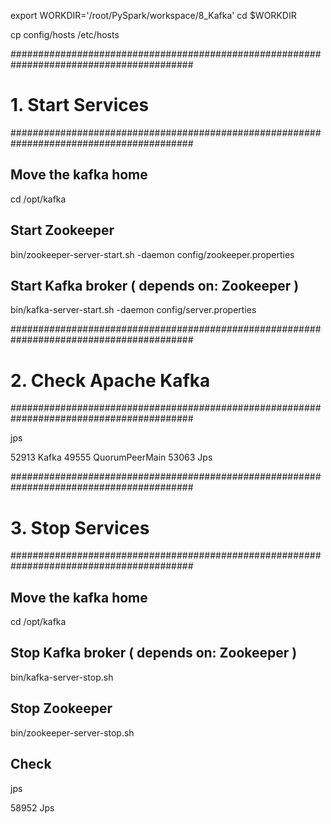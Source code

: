 export WORKDIR='/root/PySpark/workspace/8_Kafka'
cd $WORKDIR

cp config/hosts /etc/hosts

#########################################################################################
# 1. Start Services
#########################################################################################

## Move the kafka home
cd /opt/kafka

## Start Zookeeper
bin/zookeeper-server-start.sh -daemon config/zookeeper.properties

## Start Kafka broker ( depends on: Zookeeper )
bin/kafka-server-start.sh -daemon config/server.properties


#########################################################################################
# 2. Check Apache Kafka
#########################################################################################

jps

52913 Kafka
49555 QuorumPeerMain
53063 Jps  

#########################################################################################
# 3. Stop Services
#########################################################################################

## Move the kafka home
cd /opt/kafka

## Stop Kafka broker ( depends on: Zookeeper )
bin/kafka-server-stop.sh 

## Stop Zookeeper
bin/zookeeper-server-stop.sh 

## Check
jps

58952 Jps
